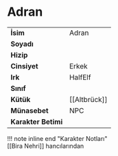 # Adran   
|  |  |  
|---|---|  
| **İsim** | Adran |  
| **Soyadı** |  |  
| **Hizip** |  |  
| **Cinsiyet** | Erkek |  
| **Irk** | HalfElf |  
| **Sınıf** |  |  
| **Kütük** | [[Altbrück]] |  
| **Münasebet** | NPC |  
| **Karakter Betimi** |  |  
  
  
!!! note inline end "Karakter Notları"  
	[[Bira Nehri]] hancılarından  
	  
	  
	